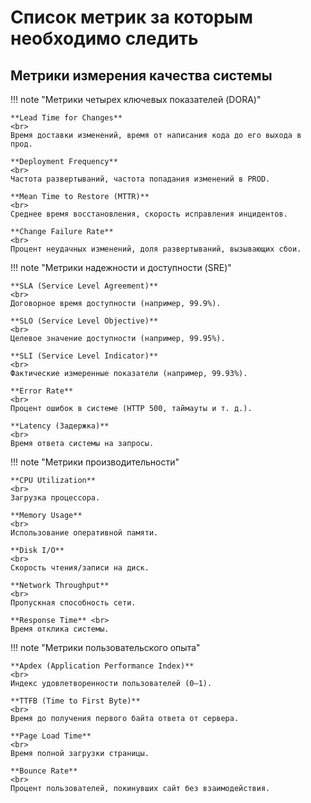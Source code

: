 # Список метрик за которым необходимо следить

## Метрики измерения качества системы
!!! note "Метрики четырех ключевых показателей (DORA)"

    **Lead Time for Changes** 
    <br>
    Время доставки изменений, время от написания кода до его выхода в прод.

    **Deployment Frequency** 
    <br>
    Частота развертываний, частота попадания изменений в PROD.  

    **Mean Time to Restore (MTTR)** 
    <br>
    Среднее время восстановления, скорость исправления инцидентов.

    **Change Failure Rate**
    <br>
    Процент неудачных изменений, доля развертываний, вызывающих сбои.

!!! note "Метрики надежности и доступности (SRE)"

    **SLA (Service Level Agreement)** 
    <br>
    Договорное время доступности (например, 99.9%). 

    **SLO (Service Level Objective)** 
    <br>
    Целевое значение доступности (например, 99.95%). 

    **SLI (Service Level Indicator)**
    <br>
    Фактические измеренные показатели (например, 99.93%).

    **Error Rate**
    <br>
    Процент ошибок в системе (HTTP 500, таймауты и т. д.).  

    **Latency (Задержка)**
    <br>
    Время ответа системы на запросы.

!!! note "Метрики производительности"

    **CPU Utilization** 
    <br>
    Загрузка процессора.  

    **Memory Usage** 
    <br> 
    Использование оперативной памяти.  

    **Disk I/O** 
    <br>
    Скорость чтения/записи на диск.  

    **Network Throughput** 
    <br>
    Пропускная способность сети. 

    **Response Time** <br>
    Время отклика системы.

!!! note "Метрики пользовательского опыта"

    **Apdex (Application Performance Index)** 
    <br> 
    Индекс удовлетворенности пользователей (0–1).

    **TTFB (Time to First Byte)** 
    <br> 
    Время до получения первого байта ответа от сервера.

    **Page Load Time** 
    <br> 
    Время полной загрузки страницы.  

    **Bounce Rate** 
    <br> 
    Процент пользователей, покинувших сайт без взаимодействия.